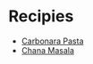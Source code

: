 # Recipies

- [Carbonara Pasta](./recipies/carbonara-de-mymy.md)
- [Chana Masala](./recipies/chana-masala.md)
